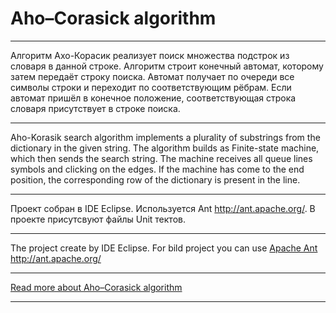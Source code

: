 # Aho–Corasick algorithm
***
Алгоритм Ахо-Корасик реализует поиск множества подстрок из словаря в данной строке. Алгоритм строит конечный автомат, которому затем передаёт строку поиска. 
Автомат получает по очереди все символы строки и переходит по соответствующим рёбрам. 
Если автомат пришёл в конечное положение, соответствующая строка словаря присутствует в строке поиска.
***
Aho-Korasik search algorithm implements a plurality of substrings from the dictionary in the given string. 
The algorithm builds as Finite-state machine, which then sends the search string.
The machine receives all queue lines symbols and clicking on the edges. 
If the machine has come to the end position, the corresponding row of the dictionary is present in the line.
***
Проект собран в IDE Eclipse. Используется Ant <http://ant.apache.org/>. В проекте присутсвуют файлы Unit тектов.
***
The project create by IDE Eclipse. For bild project you can use [Apache Ant](http://ant.apache.org/) <http://ant.apache.org/>
***
[Read more about Aho–Corasick algorithm](https://en.wikipedia.org/wiki/Aho%E2%80%93Corasick_algorithm)
***
